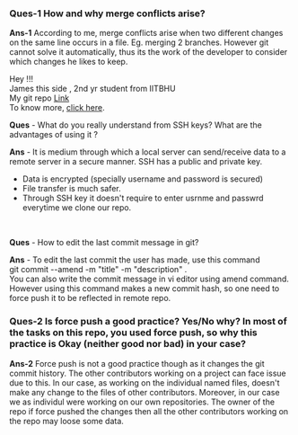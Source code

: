 ### Ques-1 How and why merge conflicts arise?

**Ans-1** According to me, merge conflicts arise when two different changes on the same line occurs in a file. Eg. merging 2 branches. However git cannot solve it automatically, thus its the work of the developer to consider which changes he likes to keep.

Hey !!! <br/>
James this side , 2nd yr student from IITBHU <br/>
My git repo <a href = "https://github.com/james3gh/go-git-jt">Link</a> <br/>
To know more, <a href = "https://github.com/james3gh">click here</a>.

**Ques** - What do you really understand from SSH keys? What are the advantages of using it ?

**Ans** - It is medium through which a local server can send/receive data to a remote server in a secure manner. SSH has a public and private key.

- Data is encrypted (specially username and password is secured)
- File transfer is much safer.
- Through SSH key it doesn't require to enter usrnme and passwrd everytime we clone our repo.

<br />

**Ques** - How to edit the last commit message in git?

**Ans** - To edit the last commit the user has made, use this command <br />
git commit --amend -m "title" -m "description" . <br />
You can also write the commit message in vi editor using amend command.
However using this command makes a new commit hash, so one need to force push it to be reflected in remote repo.

### Ques-2 Is force push a good practice? Yes/No why? In most of the tasks on this repo, you used force push, so why this practice is Okay (neither good nor bad) in your case?

**Ans-2** Force push is not a good practice though as it changes the git commit history. The other contributors working on a project can face issue due to this.
In our case, as working on the individual named files, doesn't make any change to the files of other contributors. Moreover, in our case we as individul were working on our own repositories. The owner of the repo if force pushed the changes then all the other contributors working on the repo may loose some data.
